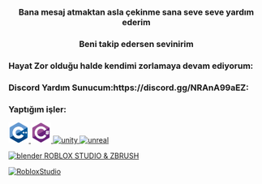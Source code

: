 <h3 align="center">Bana mesaj atmaktan asla çekinme sana seve seve yardım ederim</h3>
<h3 align="center">Beni takip edersen sevinirim</h3>

<h3 align="left">Hayat Zor olduğu halde kendimi zorlamaya devam ediyorum:</h3>
<h3 align="left">Discord Yardım Sunucum:https://discord.gg/NRAnA99aEZ:</h3>
<p align="left">
</p> 

<h3 align="left">Yaptığım işler:</h3>
<p align="left"> <a href="https://www.w3schools.com/cpp/" target="_blank" rel="noreferrer"> <img src="https://raw.githubusercontent.com/devicons/devicon/master/icons/cplusplus/cplusplus-original.svg" alt="cplusplus" width="40" height="40"/> </a> <a href="https://www.w3schools.com/cs/" target="_blank" rel="noreferrer"> <img src="https://raw.githubusercontent.com/devicons/devicon/master/icons/csharp/csharp-original.svg" alt="csharp" width="40" height="40"/> </a> <a href="https://unity.com/" target="_blank" rel="noreferrer"> <img src="https://www.vectorlogo.zone/logos/unity3d/unity3d-icon.svg" alt="unity" width="40" height="40"/> </a> <a href="https://unrealengine.com/" target="_blank" rel="noreferrer"> <img src="https://raw.githubusercontent.com/kenangundogan/fontisto/036b7eca71aab1bef8e6a0518f7329f13ed62f6b/icons/svg/brand/unreal-engine.svg" alt="unreal" width="40" height="40"/> </a> </p>
<a href = "https://www.blender.org/" target = "_blank" rel = "noreferrer"> <img src ="https://download.blender.org/branding/community/blender_community_badge_white.svg" alt = "blender" width = "40" height = "40"/> </a> <a href = "https:// www.php.net" target = "_blank" rel = "noreferrer"> <img  
<p align="left"> ROBLOX STUDIO & ZBRUSH 
<p align = "left"> <a href = "https://github.com/sfmsezersfm/sfmsezersfm/assets/60324255/ffdf640c-6354-4b63-86d1-d9cba942abf0)
/" target = "_blank" rel = "noreferrer"> <img src = https://www.vectorlogo.zone/logos/unity3d/unity3d-icon.svg" alt = "RobloxStudio" width = "40" height = "40"/> </a> </p>
